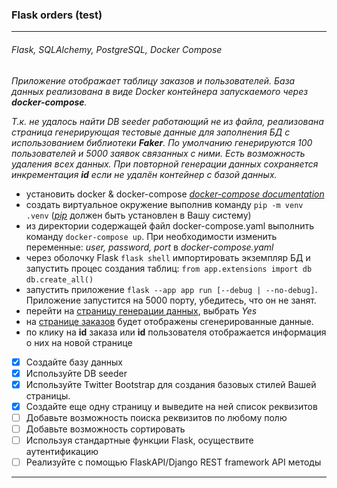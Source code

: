 ### Flask orders (test)

---
###### Flask, SQLAlchemy, PostgreSQL, Docker Compose

*Приложение отображает таблицу заказов и пользователей.
База данных реализована в виде Docker контейнера запускаемого через **docker-compose**.*

*Т.к. не удалось найти DB seeder работающий не из файла, реализована страница генерирующая тестовые данные для заполнения БД с использованием библиотеки **Faker**. По умолчанию генерируются 100 пользователей и 5000 заявок связанных с ними. Есть возможность удаления всех данных. При повторной генерации данных сохраняется инкрементация **id** если не удалён контейнер с базой данных.*

* установить docker & docker-compose
[_docker-compose documentation_](https://docs.docker.com/compose/)
* создать виртуальное окружение выполнив команду `pip -m venv .venv` ([*pip*](https://pypi.org/project/pip/) должен быть установлен в Вашу систему)
* из директории содержащей файл docker-compose.yaml выполнить команду `docker-compose up`. При необходимости изменить переменные: _user, password, port_ в *docker-compose.yaml*
* через оболочку Flask `flask shell` импортировать экземпляр БД и запустить процес создания таблиц: `from app.extensions import db`
`db.create_all()`
* запустить приложение `flask --app app run [--debug | --no-debug]`. Приложение запустится на 5000 порту, убедитесь, что он не занят.
* перейти на [страницу генерации данных](http://127.0.0.1:5000/sending_data/), выбрать *Yes*
* на [странице заказов](http://127.0.0.1:5000/payments/orders) будет отображены сгенерированные данные.
* по клику на **id** заказа или **id** пользователя отображается информация о них на новой странице

- [x] Создайте базу данных
- [x] Используйте DB seeder
- [x] Используйте Twitter Bootstrap для создания базовых стилей Вашей страницы.
- [x] Создайте еще одну страницу и выведите на ней список реквизитов
- [ ] Добавьте возможность поиска реквизитов по любому полю
- [ ] Добавьте возможность сортировать
- [ ] Используя стандартные функции Flask, осуществите аутентификацию
- [ ] Реализуйте с помощью FlaskAPI/Django REST framework API методы

---